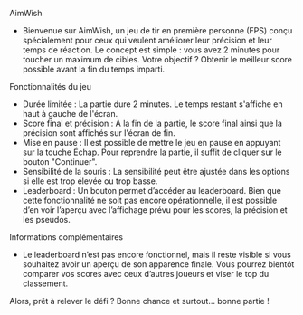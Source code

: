 AimWish

- Bienvenue sur AimWish, un jeu de tir en première personne (FPS) conçu spécialement pour ceux qui veulent améliorer leur précision et leur temps de réaction. Le concept est simple : vous avez 2 minutes pour toucher un maximum de cibles. Votre objectif ? Obtenir le meilleur score possible avant la fin du temps imparti.

Fonctionnalités du jeu

- Durée limitée : La partie dure 2 minutes. Le temps restant s'affiche en haut à gauche de l'écran.
- Score final et précision : À la fin de la partie, le score final ainsi que la précision sont affichés sur l'écran de fin.
- Mise en pause : Il est possible de mettre le jeu en pause en appuyant sur la touche Échap. Pour reprendre la partie, il suffit de cliquer sur le bouton "Continuer".
- Sensibilité de la souris : La sensibilité peut être ajustée dans les options si elle est trop élevée ou trop basse.
- Leaderboard : Un bouton permet d’accéder au leaderboard. Bien que cette fonctionnalité ne soit pas encore opérationnelle, il est possible d’en voir l’aperçu avec l’affichage prévu pour les scores, la précision et les pseudos.

Informations complémentaires

- Le leaderboard n’est pas encore fonctionnel, mais il reste visible si vous souhaitez avoir un aperçu de son apparence finale. Vous pourrez bientôt comparer vos scores avec ceux d’autres joueurs et viser le top du classement.

Alors, prêt à relever le défi ? Bonne chance et surtout… bonne partie !